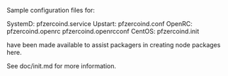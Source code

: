 Sample configuration files for:

SystemD: pfzercoind.service
Upstart: pfzercoind.conf
OpenRC:  pfzercoind.openrc
         pfzercoind.openrcconf
CentOS:  pfzercoind.init

have been made available to assist packagers in creating node packages here.

See doc/init.md for more information.
